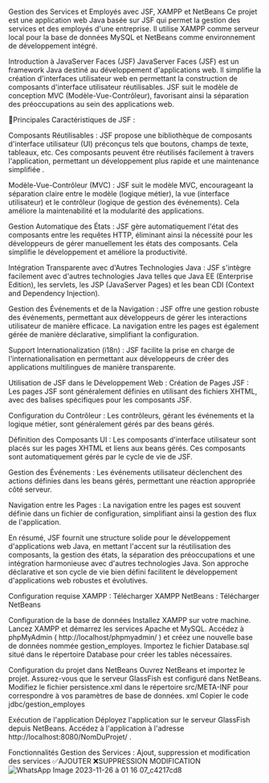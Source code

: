 Gestion des Services et Employés avec JSF, XAMPP et NetBeans Ce projet est une application web Java basée sur JSF qui permet la gestion des services et des employés d'une entreprise. Il utilise XAMPP comme serveur local pour la base de données MySQL et NetBeans comme environnement de développement intégré.

Introduction à JavaServer Faces (JSF) JavaServer Faces (JSF) est un framework Java destiné au développement d'applications web. Il simplifie la création d'interfaces utilisateur web en permettant la construction de composants d'interface utilisateur réutilisables. JSF suit le modèle de conception MVC (Modèle-Vue-Contrôleur), favorisant ainsi la séparation des préoccupations au sein des applications web.

📌Principales Caractéristiques de JSF :

Composants Réutilisables : JSF propose une bibliothèque de composants d'interface utilisateur (UI) préconçus tels que boutons, champs de texte, tableaux, etc. Ces composants peuvent être réutilisés facilement à travers l'application, permettant un développement plus rapide et une maintenance simplifiée .

Modèle-Vue-Contrôleur (MVC) : JSF suit le modèle MVC, encourageant la séparation claire entre le modèle (logique métier), la vue (interface utilisateur) et le contrôleur (logique de gestion des événements). Cela améliore la maintenabilité et la modularité des applications.

Gestion Automatique des États : JSF gère automatiquement l'état des composants entre les requêtes HTTP, éliminant ainsi la nécessité pour les développeurs de gérer manuellement les états des composants. Cela simplifie le développement et améliore la productivité.

Intégration Transparente avec d'Autres Technologies Java : JSF s'intègre facilement avec d'autres technologies Java telles que Java EE (Enterprise Edition), les servlets, les JSP (JavaServer Pages) et les bean CDI (Context and Dependency Injection).

Gestion des Événements et de la Navigation : JSF offre une gestion robuste des événements, permettant aux développeurs de gérer les interactions utilisateur de manière efficace. La navigation entre les pages est également gérée de manière déclarative, simplifiant la configuration.

Support Internationalization (i18n) : JSF facilite la prise en charge de l'internationalisation en permettant aux développeurs de créer des applications multilingues de manière transparente.

Utilisation de JSF dans le Développement Web : Création de Pages JSF : Les pages JSF sont généralement définies en utilisant des fichiers XHTML, avec des balises spécifiques pour les composants JSF.

Configuration du Contrôleur : Les contrôleurs, gérant les événements et la logique métier, sont généralement gérés par des beans gérés.

Définition des Composants UI : Les composants d'interface utilisateur sont placés sur les pages XHTML et liens aux beans gérés. Ces composants sont automatiquement gérés par le cycle de vie de JSF.

Gestion des Événements : Les événements utilisateur déclenchent des actions définies dans les beans gérés, permettant une réaction appropriée côté serveur.

Navigation entre les Pages : La navigation entre les pages est souvent définie dans un fichier de configuration, simplifiant ainsi la gestion des flux de l'application.

En résumé, JSF fournit une structure solide pour le développement d'applications web Java, en mettant l'accent sur la réutilisation des composants, la gestion des états, la séparation des préoccupations et une intégration harmonieuse avec d'autres technologies Java. Son approche déclarative et son cycle de vie bien défini facilitent le développement d'applications web robustes et évolutives.

Configuration requise XAMPP : Télécharger XAMPP NetBeans : Télécharger NetBeans

Configuration de la base de données Installez XAMPP sur votre machine. Lancez XAMPP et démarrez les services Apache et MySQL. Accédez à phpMyAdmin ( http://localhost/phpmyadmin/ ) et créez une nouvelle base de données nommée gestion_employes. Importez le fichier Database.sql situé dans le répertoire Database pour créer les tables nécessaires.

Configuration du projet dans NetBeans Ouvrez NetBeans et importez le projet. Assurez-vous que le serveur GlassFish est configuré dans NetBeans. Modifiez le fichier persistence.xml dans le répertoire src/META-INF pour correspondre à vos paramètres de base de données. xml Copier le code jdbc/gestion_employes

Exécution de l'application Déployez l'application sur le serveur GlassFish depuis NetBeans. Accédez à l'application à l'adresse http://localhost:8080/NomDuProjet/ .

Fonctionnalités Gestion des Services : Ajout, suppression et modification des services ✅AJOUTER ❌SUPPRESSION MODIFICATION
![WhatsApp Image 2023-11-26 à 01 16 07_c4217cd8](https://github.com/KasbiMohammed/jsf2/assets/147922729/7111f33a-96a1-42f9-9ecd-dffa88164b3e)
